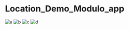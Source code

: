 # Location_Demo_Modulo_app
![a](/images/location.jpeg) ![b](/images/location-2.jpeg) ![c](/images/location-3.jpeg) ![d](/images/location-4.jpeg)
